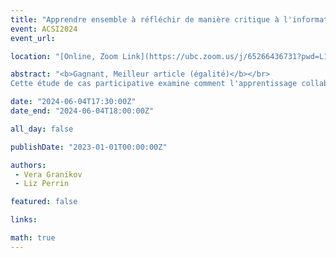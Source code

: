 ```yaml
---
title: "Apprendre ensemble à réfléchir de manière critique à l'information sur la santé : une étude de cas participative en cours"
event: ACSI2024
event_url: 

location: "[Online, Zoom Link](https://ubc.zoom.us/j/65266436731?pwd=L1dJRGwrYjNueldyUkFwZXZvc2dpUT09)"

abstract: "<b>Gagnant, Meilleur article (égalité)</b></br>
Cette étude de cas participative examine comment l'apprentissage collaboratif peut améliorer les connaissances essentielles en matière de santé, qui sont essentielles à la prise de décisions éclairées en matière de santé, à la gestion et à la prévention des problèmes de santé. Les sources de collecte de données comprennent les observations des participants, les entretiens et les documents de projet, qui seront analysés à l'aide d'une analyse thématique déductive-inductive. L'étude se concentre sur un cas : un groupe qui se réunit régulièrement en ligne pour améliorer les compétences en littératie numérique, hébergé par une bibliothèque communautaire indépendante à Montréal, au Canada. Comme il s’agit d’une recherche en cours, les résultats préliminaires seront partagés. En fin de compte, ce projet communautaire fournira des informations utiles aux partenaires communautaires, aux bibliothécaires, aux organismes de santé et aux éducateurs."

date: "2024-06-04T17:30:00Z"
date_end: "2024-06-04T18:00:00Z"

all_day: false

publishDate: "2023-01-01T00:00:00Z"

authors:
 - Vera Granikov 
 - Liz Perrin

featured: false

links:

math: true
---
```


